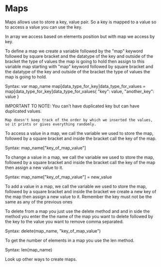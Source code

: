 # Maps

Maps allows use to store a key, value pair. So a key is mapped to a value so to access a value you can use the key.

In array we access based on elements position but with map we access by key.

To define a map we create a variable followed by the "map" keyword followed by square bracket and the datatype of the key and outside of the bracket the type of values the map is going to hold then assign to this variable map starting with "map" keyword followed by square bracket and the datatype of the key and outside of the bracket the type of values the map is going to hold.

Syntax:
    var map_name map[data_type_for_key]data_type_for_values = map[data_type_for_key]data_type_for_values{
        "key": value, "another_key": value
    }

IMPORTANT TO NOTE:
    You can't have duplicated key but can have duplicated values.

    Map doesn't keep track of the order by which we inserted the values, so it prints or gives everything randomly.

To access a value in a map, we call the variable we used to store the map, followed by a square bracket and inside the bracket call the key of the map.

Syntax:
    map_name["key_of_map_value"]

To change a value in a map, we call the variable we used to store the map, followed by a square bracket and inside the bracket call the key of the map then assign a new value to it.

Syntax:
    map_name["key_of_map_value"] = new_value

To add a value in a map, we call the variable we used to store the map, followed by a square bracket and inside the bracket we create a new key of the map then assign a new value to it. Remember the key must not be the same as any of the previous ones

To delete from a map you just use the delete method and and in side the method you enter the the name of the map you want to delete followed by the key to the value you want to remove comma separated.

Syntax:
    delete(map_name, "key_of_map_value")

To get the number of elements in a map you use the len method.

Syntax:
    len(map_name)

Look up other ways to create maps.
